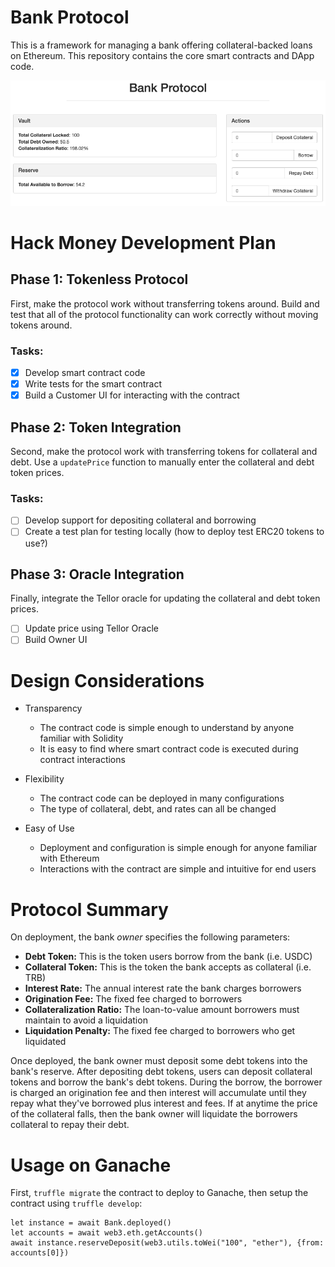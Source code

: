 # Bank Protocol
This is a framework for managing a bank offering collateral-backed loans on Ethereum. This repository contains the core smart contracts and DApp code.

![Bank protocol](./bank-protocol.png)

# Hack Money Development Plan
## Phase 1: Tokenless Protocol
First, make the protocol work without transferring tokens around. Build and test that all of the protocol functionality can work correctly without moving tokens around.

### Tasks:
- [x] Develop smart contract code
- [x] Write tests for the smart contract
- [x] Build a Customer UI for interacting with the contract

## Phase 2: Token Integration
Second, make the protocol work with transferring tokens for collateral and debt. Use a `updatePrice` function to manually enter the collateral and debt token prices.

### Tasks:
- [ ] Develop support for depositing collateral and borrowing
- [ ] Create a test plan for testing locally (how to deploy test ERC20 tokens to use?)

## Phase 3: Oracle Integration
Finally, integrate the Tellor oracle for updating the collateral and debt token prices.

- [ ] Update price using Tellor Oracle
- [ ] Build Owner UI

# Design Considerations

- Transparency
  - The contract code is simple enough to understand by anyone familiar with Solidity
  - It is easy to find where smart contract code is executed during contract interactions

- Flexibility
  - The contract code can be deployed in many configurations
  - The type of collateral, debt, and rates can all be changed

- Easy of Use
  - Deployment and configuration is simple enough for anyone familiar with Ethereum
  - Interactions with the contract are simple and intuitive for end users

# Protocol Summary
On deployment, the bank _owner_ specifies the following parameters:

* **Debt Token:** This is the token users borrow from the bank (i.e. USDC)
* **Collateral Token:** This is the token the bank accepts as collateral (i.e. TRB)
* **Interest Rate:** The annual interest rate the bank charges borrowers
* **Origination Fee:** The fixed fee charged to borrowers
* **Collateralization Ratio:** The loan-to-value amount borrowers must maintain to avoid a liquidation
* **Liquidation Penalty:** The fixed fee charged to borrowers who get liquidated

Once deployed, the bank owner must deposit some debt tokens into the bank's reserve. After depositing debt tokens, users can deposit collateral tokens and borrow the bank's debt tokens. During the borrow, the borrower is charged an origination fee and then interest will accumulate until they repay what they've borrowed plus interest and fees. If at anytime the price of the collateral falls, then the bank owner will liquidate the borrowers collateral to repay their debt.

# Usage on Ganache
First, `truffle migrate` the contract to deploy to Ganache, then setup the contract using `truffle develop`:
```
let instance = await Bank.deployed()
let accounts = await web3.eth.getAccounts()
await instance.reserveDeposit(web3.utils.toWei("100", "ether"), {from: accounts[0]})
```
